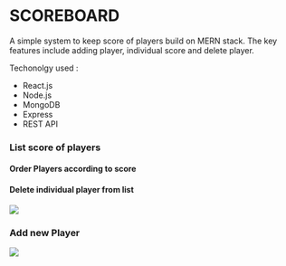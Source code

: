 # SCOREBOARD

A simple system to keep score of players build on MERN stack. The key features include adding player, individual score and delete player.

Techonolgy used :

- React.js
- Node.js
- MongoDB
- Express
- REST API

### List score of players

#### Order Players according to score

#### Delete individual player from list

<img src="https://user-images.githubusercontent.com/46348451/70391970-63bfb480-19e3-11ea-8045-c617ef37be38.PNG">

### Add new Player

<img src="https://user-images.githubusercontent.com/46348451/70392176-bd28e300-19e5-11ea-87a6-b96af1f10647.PNG">
